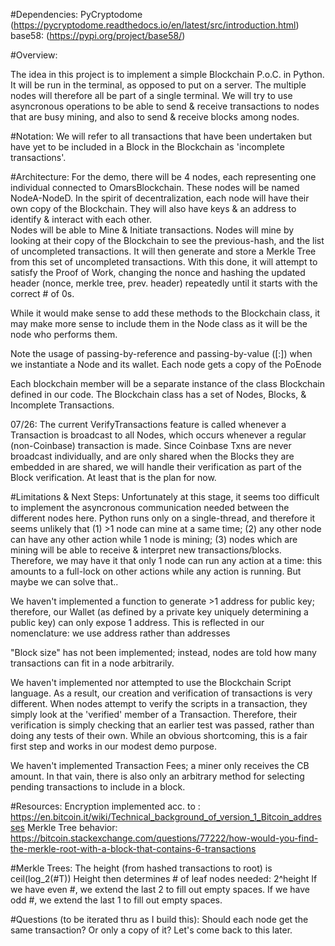 #Dependencies:
    PyCryptodome (https://pycryptodome.readthedocs.io/en/latest/src/introduction.html)
    base58: (https://pypi.org/project/base58/)

#Overview:

The idea in this project is to implement a simple Blockchain P.o.C. in Python.
It will be run in the terminal, as opposed to put on a server. The multiple nodes will therefore all be part of a single terminal.
We will try to use asyncronous operations to be able to send & receive transactions to nodes that are busy mining, and also to send 
& receive blocks among nodes.

#Notation:
We will refer to all transactions that have been undertaken but have yet to be included in a Block in the Blockchain as 'incomplete transactions'.

#Architecture:
For the demo, there will be 4 nodes, each representing one individual connected to OmarsBlockchain. These nodes will be named NodeA-NodeD.
In the spirit of decentralization, each node will have their own copy of the Blockchain. They will also have keys & an address to identify 
& interact with each other.  
Nodes will be able to Mine & Initiate transactions. 
Nodes will mine by looking at their copy of the Blockchain to see the previous-hash, and the list of uncompleted transactions. It will then
generate and store a Merkle Tree from this set of uncompleted transactions. With this done, it will attempt to satisfy the Proof of Work,
changing the nonce and hashing the updated header (nonce, merkle tree, prev. header) repeatedly until it starts with the correct # of 0s.

While it would make sense to add these methods to the Blockchain class, it may make more sense to include them in the Node class as it will be the node who performs them. 

Note the usage of passing-by-reference and passing-by-value ([:]) when we instantiate a Node and its wallet. Each node gets a copy of the PoEnode
    
Each blockchain member will be a separate instance of 
the class Blockchain defined in our code. The Blockchain class has a set of Nodes, 
Blocks, & Incomplete Transactions.

07/26:  The current VerifyTransactions feature is called whenever a Transaction is broadcast to all Nodes, which occurs whenever a regular (non-Coinbase) transaction is made. Since Coinbase Txns are never broadcast individually, and are only shared when the Blocks they are embedded in are shared, we will handle their verification as part of the Block verification. At least that is the plan for now.

#Limitations & Next Steps:
Unfortunately at this stage, it seems too difficult to implement the asyncronous communication needed between the different nodes here. 
Python runs only on a single-thread, and therefore it seems unlikely that (1) >1 node can mine at a same time; (2) any other node can have any other action while 1 node is mining; (3) nodes which are mining will be able to receive & interpret new transactions/blocks.
Therefore, we may have it that only 1 node can run any action at a time: this amounts to a full-lock on other actions while any action is running. But maybe we can solve that..

We haven't implemented a function to generate >1 address for public key; therefore, our Wallet (as defined by a private key uniquely determining a public key) can only expose 1 address. This is reflected in our nomenclature: we use address rather than addresses

"Block size" has not been implemented; instead, nodes are told how many transactions can fit in a node arbitrarily.

We haven't implemented nor attempted to use the Blockchain Script language. As a result, our creation and verification of transactions is very different. When nodes attempt to verify the scripts in a transaction, they simply look at the 'verified' member of a Transaction. Therefore, their verification is simply checking that an earlier test was passed, rather than doing any tests of their own. While an obvious shortcoming, this is a fair first step and works in our modest demo purpose.

We haven't implemented Transaction Fees; a miner only receives the CB amount. In that vain, there is also only an arbitrary method for selecting pending transactions to include in a block.


#Resources:
    Encryption implemented acc. to : https://en.bitcoin.it/wiki/Technical_background_of_version_1_Bitcoin_addresses
    Merkle Tree behavior:
    https://bitcoin.stackexchange.com/questions/77222/how-would-you-find-the-merkle-root-with-a-block-that-contains-6-transactions

#Merkle Trees:
    The height (from hashed transactions to root) is ceil(log_2(#T))
    Height then determines # of leaf nodes needed: 2^height
    If we have even #, we extend the last 2 to fill out empty spaces.
    If we have odd #, we extend the last 1 to fill out empty spaces.

#Questions (to be iterated thru as I build this):
Should each node get the same transaction? Or only a copy of it? Let's come back to this later.
